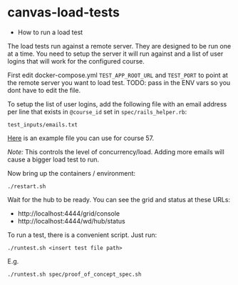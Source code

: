 # canvas-load-tests

* How to run a load test

The load tests run against a remote server. They are designed to be run one at a time.
You need to setup the server it will run against and a list of user logins that will work
for the configured course.

First edit docker-compose.yml `TEST_APP_ROOT_URL` and `TEST_PORT` to point at the remote
server you want to load test. TODO: pass in the ENV vars so you dont have to edit the file.

To setup the list of user logins, add the following file with an email address per 
line that exists in `@course_id` set in `spec/rails_helper.rb`:

```test_inputs/emails.txt```

[Here](https://drive.google.com/a/bebraven.org/file/d/1nw1nzPnGxaxC1JcOuXcPL0a2K_RCT1XM/view?usp=sharing) is an example file you can use for course 57.

*Note:* This controls the level of concurrency/load. Adding more emails will cause a bigger load test to run.

Now bring up the containers / environment:

```./restart.sh```

Wait for the hub to be ready. You can see the grid and status at these URLs:
* http://localhost:4444/grid/console
* http://localhost:4444/wd/hub/status

To run a test, there is a convenient script. Just run: 

```./runtest.sh <insert test file path>```

E.g.

```./runtest.sh spec/proof_of_concept_spec.sh```

